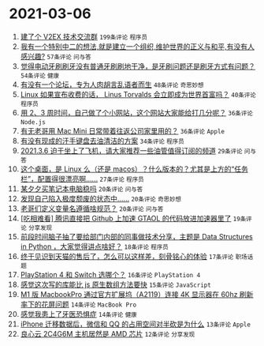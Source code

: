 # 2021-03-06

1. [建了个 V2EX 技术交流群](https://www.v2ex.com/t/759056) `199条评论` `程序员`
1. [我有一个特别中二的想法,就是建立一个组织,维护世界的正义与和平,有没有人感兴趣?](https://www.v2ex.com/t/759092) `57条评论` `问与答`
1. [觉得电动牙刷刷牙没有普通牙刷刷地干净，是牙刷问题还是刷牙方式有问题？](https://www.v2ex.com/t/758986) `54条评论` `健康`
1. [有没有一个论坛，专为人肉胡言乱语者而生](https://www.v2ex.com/t/758991) `48条评论` `奇思妙想`
1. [Linux 如果宣布收费的话， Linus Torvalds 会立即成为世界首富吗？](https://www.v2ex.com/t/759028) `40条评论` `程序员`
1. [用 2、3 周时间，自己做了个小网站，这个网站大家能给打几分呢？](https://www.v2ex.com/t/759079) `36条评论` `Node.js`
1. [有无老哥用 Mac Mini 日常带着往返公司家里用的？](https://www.v2ex.com/t/759007) `36条评论` `Apple`
1. [有没有现成的汗手键盘去油清洁的方案](https://www.v2ex.com/t/758985) `34条评论` `程序员`
1. [2021.3.6 迫于坐上了飞机，请大家推荐一些油管值得订阅的频道](https://www.v2ex.com/t/758988) `29条评论` `问与答`
1. [这个桌面，是 Linux 么（还是 macos）？什么版本的？尤其是上方的“任务栏”，配置得很漂亮啊......](https://www.v2ex.com/t/759084) `27条评论` `程序员`
1. [某夕夕买笔记本电脑稳吗](https://www.v2ex.com/t/759077) `20条评论` `问与答`
1. [发现自己陷入极度颓废的状态中……](https://www.v2ex.com/t/759059) `20条评论` `奇思妙想`
1. [老哥们定义变量名遵循啥规范？](https://www.v2ex.com/t/759019) `20条评论` `问与答`
1. [[吃相难看] 腾讯直接把 Github 上加速 GTAOL 的代码放进加速器里了](https://www.v2ex.com/t/759043) `19条评论` `分享发现`
1. [前段时间脑子抽了要给部门内部的同事做技术分享，主题是 Data Structures in Python ，大家觉得讲点啥好？](https://www.v2ex.com/t/759090) `18条评论` `程序员`
1. [终于见识到天猫的售后了，怎么可以这样差，刻骨铭心的体验](https://www.v2ex.com/t/759095) `17条评论` `职场话题`
1. [PlayStation 4 和 Switch 选哪个？](https://www.v2ex.com/t/759086) `16条评论` `PlayStation 4`
1. [感觉这次写的库能比 js 原生数组方法要快](https://www.v2ex.com/t/759081) `15条评论` `JavaScript`
1. [M1 版 MacbookPro 通过官方扩展坞（A2119）连接 4K 显示器在 60hz 刷新率下的花屏问题](https://www.v2ex.com/t/759076) `14条评论` `MacBook Pro`
1. [感觉我患上了牙医恐惧症](https://www.v2ex.com/t/758994) `14条评论` `健康`
1. [iPhone 迁移数据后，微信和 QQ 的占用空间对半砍是为什么](https://www.v2ex.com/t/758976) `13条评论` `Apple`
1. [良心云 2C4G6M 主机居然是 AMD 芯片](https://www.v2ex.com/t/758993) `12条评论` `分享发现`
